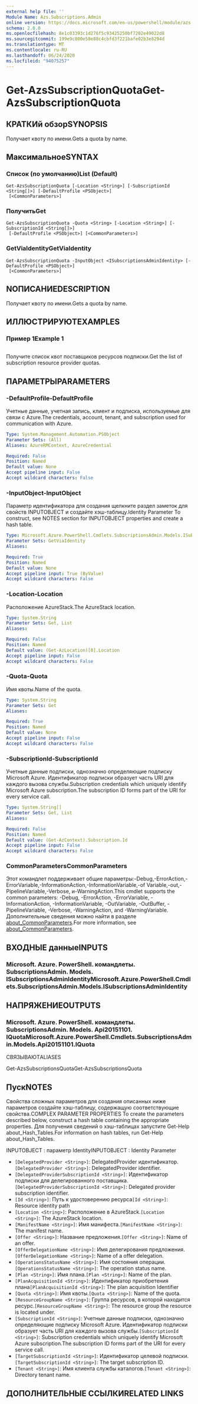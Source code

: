 ```yaml
---
external help file: ''
Module Name: Azs.Subscriptions.Admin
online version: https://docs.microsoft.com/en-us/powershell/module/azs.subscriptions.admin/get-azssubscriptionquota
schema: 2.0.0
ms.openlocfilehash: 8e1c03393c1d276f5c93425250bf7202e49022d8
ms.sourcegitcommit: 199e9c800e58e88c4cbfd3f221bafe02b3e8294d
ms.translationtype: MT
ms.contentlocale: ru-RU
ms.lasthandoff: 06/24/2020
ms.locfileid: "94075257"
---
```

# <span data-ttu-id="3409c-101">Get-AzsSubscriptionQuota</span><span class="sxs-lookup"><span data-stu-id="3409c-101">Get-AzsSubscriptionQuota</span></span>

## <span data-ttu-id="3409c-102">КРАТКИй обзор</span><span class="sxs-lookup"><span data-stu-id="3409c-102">SYNOPSIS</span></span>
<span data-ttu-id="3409c-103">Получает квоту по имени.</span><span class="sxs-lookup"><span data-stu-id="3409c-103">Gets a quota by name.</span></span>

## <span data-ttu-id="3409c-104">Максимальное</span><span class="sxs-lookup"><span data-stu-id="3409c-104">SYNTAX</span></span>

### <span data-ttu-id="3409c-105">Список (по умолчанию)</span><span class="sxs-lookup"><span data-stu-id="3409c-105">List (Default)</span></span>
```
Get-AzsSubscriptionQuota [-Location <String>] [-SubscriptionId <String[]>] [-DefaultProfile <PSObject>]
 [<CommonParameters>]
```

### <span data-ttu-id="3409c-106">Получить</span><span class="sxs-lookup"><span data-stu-id="3409c-106">Get</span></span>
```
Get-AzsSubscriptionQuota -Quota <String> [-Location <String>] [-SubscriptionId <String[]>]
 [-DefaultProfile <PSObject>] [<CommonParameters>]
```

### <span data-ttu-id="3409c-107">GetViaIdentity</span><span class="sxs-lookup"><span data-stu-id="3409c-107">GetViaIdentity</span></span>
```
Get-AzsSubscriptionQuota -InputObject <ISubscriptionsAdminIdentity> [-DefaultProfile <PSObject>]
 [<CommonParameters>]
```

## <span data-ttu-id="3409c-108">NОПИСАНИЕ</span><span class="sxs-lookup"><span data-stu-id="3409c-108">DESCRIPTION</span></span>
<span data-ttu-id="3409c-109">Получает квоту по имени.</span><span class="sxs-lookup"><span data-stu-id="3409c-109">Gets a quota by name.</span></span>

## <span data-ttu-id="3409c-110">ИЛЛЮСТРИРУЮТ</span><span class="sxs-lookup"><span data-stu-id="3409c-110">EXAMPLES</span></span>

### <span data-ttu-id="3409c-111">Пример 1</span><span class="sxs-lookup"><span data-stu-id="3409c-111">Example 1</span></span>
```powershell

```

<span data-ttu-id="3409c-112">Получите список квот поставщиков ресурсов подписки.</span><span class="sxs-lookup"><span data-stu-id="3409c-112">Get the list of subscription resource provider quotas.</span></span>

## <span data-ttu-id="3409c-113">ПАРАМЕТРЫ</span><span class="sxs-lookup"><span data-stu-id="3409c-113">PARAMETERS</span></span>

### <span data-ttu-id="3409c-114">-DefaultProfile</span><span class="sxs-lookup"><span data-stu-id="3409c-114">-DefaultProfile</span></span>
<span data-ttu-id="3409c-115">Учетные данные, учетная запись, клиент и подписка, используемые для связи с Azure.</span><span class="sxs-lookup"><span data-stu-id="3409c-115">The credentials, account, tenant, and subscription used for communication with Azure.</span></span>

```yaml
Type: System.Management.Automation.PSObject
Parameter Sets: (All)
Aliases: AzureRMContext, AzureCredential

Required: False
Position: Named
Default value: None
Accept pipeline input: False
Accept wildcard characters: False

```

### <span data-ttu-id="3409c-116">-InputObject</span><span class="sxs-lookup"><span data-stu-id="3409c-116">-InputObject</span></span>
<span data-ttu-id="3409c-117">Параметр идентификатора для создания щелкните раздел заметок для свойств INPUTOBJECT и создайте хэш-таблицу.</span><span class="sxs-lookup"><span data-stu-id="3409c-117">Identity Parameter To construct, see NOTES section for INPUTOBJECT properties and create a hash table.</span></span>

```yaml
Type: Microsoft.Azure.PowerShell.Cmdlets.SubscriptionsAdmin.Models.ISubscriptionsAdminIdentity
Parameter Sets: GetViaIdentity
Aliases:

Required: True
Position: Named
Default value: None
Accept pipeline input: True (ByValue)
Accept wildcard characters: False

```

### <span data-ttu-id="3409c-118">-Location</span><span class="sxs-lookup"><span data-stu-id="3409c-118">-Location</span></span>
<span data-ttu-id="3409c-119">Расположение AzureStack.</span><span class="sxs-lookup"><span data-stu-id="3409c-119">The AzureStack location.</span></span>

```yaml
Type: System.String
Parameter Sets: Get, List
Aliases:

Required: False
Position: Named
Default value: (Get-AzLocation)[0].Location
Accept pipeline input: False
Accept wildcard characters: False

```

### <span data-ttu-id="3409c-120">-Quota</span><span class="sxs-lookup"><span data-stu-id="3409c-120">-Quota</span></span>
<span data-ttu-id="3409c-121">Имя квоты.</span><span class="sxs-lookup"><span data-stu-id="3409c-121">Name of the quota.</span></span>

```yaml
Type: System.String
Parameter Sets: Get
Aliases:

Required: True
Position: Named
Default value: None
Accept pipeline input: False
Accept wildcard characters: False

```

### <span data-ttu-id="3409c-122">-SubscriptionId</span><span class="sxs-lookup"><span data-stu-id="3409c-122">-SubscriptionId</span></span>
<span data-ttu-id="3409c-123">Учетные данные подписки, однозначно определяющие подписку Microsoft Azure. Идентификатор подписки образует часть URI для каждого вызова службы.</span><span class="sxs-lookup"><span data-stu-id="3409c-123">Subscription credentials which uniquely identify Microsoft Azure subscription.The subscription ID forms part of the URI for every service call.</span></span>

```yaml
Type: System.String[]
Parameter Sets: Get, List
Aliases:

Required: False
Position: Named
Default value: (Get-AzContext).Subscription.Id
Accept pipeline input: False
Accept wildcard characters: False

```

### <span data-ttu-id="3409c-124">CommonParameters</span><span class="sxs-lookup"><span data-stu-id="3409c-124">CommonParameters</span></span>
<span data-ttu-id="3409c-125">Этот командлет поддерживает общие параметры:-Debug,-ErrorAction,-ErrorVariable,-InformationAction,-InformationVariable,-of Variable,-out,-PipelineVariable,-Verbose, и-WarningAction.</span><span class="sxs-lookup"><span data-stu-id="3409c-125">This cmdlet supports the common parameters: -Debug, -ErrorAction, -ErrorVariable, -InformationAction, -InformationVariable, -OutVariable, -OutBuffer, -PipelineVariable, -Verbose, -WarningAction, and -WarningVariable.</span></span> <span data-ttu-id="3409c-126">Дополнительные сведения можно найти в разделе [about_CommonParameters](http://go.microsoft.com/fwlink/?LinkID=113216).</span><span class="sxs-lookup"><span data-stu-id="3409c-126">For more information, see [about_CommonParameters](http://go.microsoft.com/fwlink/?LinkID=113216).</span></span>

## <span data-ttu-id="3409c-127">ВХОДНЫЕ данные</span><span class="sxs-lookup"><span data-stu-id="3409c-127">INPUTS</span></span>

### <span data-ttu-id="3409c-128">Microsoft. Azure. PowerShell. командлеты. SubscriptionsAdmin. Models. ISubscriptionsAdminIdentity</span><span class="sxs-lookup"><span data-stu-id="3409c-128">Microsoft.Azure.PowerShell.Cmdlets.SubscriptionsAdmin.Models.ISubscriptionsAdminIdentity</span></span>

## <span data-ttu-id="3409c-129">НАПРЯЖЕНИЕ</span><span class="sxs-lookup"><span data-stu-id="3409c-129">OUTPUTS</span></span>

### <span data-ttu-id="3409c-130">Microsoft. Azure. PowerShell. командлеты. SubscriptionsAdmin. Models. Api20151101. IQuota</span><span class="sxs-lookup"><span data-stu-id="3409c-130">Microsoft.Azure.PowerShell.Cmdlets.SubscriptionsAdmin.Models.Api20151101.IQuota</span></span>

<span data-ttu-id="3409c-131">СВЯЗЫВАЮТ</span><span class="sxs-lookup"><span data-stu-id="3409c-131">ALIASES</span></span>

<span data-ttu-id="3409c-132">Get-AzsSubscriptionsQuota</span><span class="sxs-lookup"><span data-stu-id="3409c-132">Get-AzsSubscriptionsQuota</span></span>

## <span data-ttu-id="3409c-133">Пуск</span><span class="sxs-lookup"><span data-stu-id="3409c-133">NOTES</span></span>

<span data-ttu-id="3409c-134">Свойства сложных параметров для создания описанных ниже параметров создайте хэш-таблицу, содержащую соответствующие свойства.</span><span class="sxs-lookup"><span data-stu-id="3409c-134">COMPLEX PARAMETER PROPERTIES To create the parameters described below, construct a hash table containing the appropriate properties.</span></span> <span data-ttu-id="3409c-135">Для получения сведений о хэш-таблицах запустите Get-Help about_Hash_Tables.</span><span class="sxs-lookup"><span data-stu-id="3409c-135">For information on hash tables, run Get-Help about_Hash_Tables.</span></span>

<span data-ttu-id="3409c-136">INPUTOBJECT <ISubscriptionsAdminIdentity> : параметр Identity</span><span class="sxs-lookup"><span data-stu-id="3409c-136">INPUTOBJECT <ISubscriptionsAdminIdentity>: Identity Parameter</span></span>
  - <span data-ttu-id="3409c-137">`[DelegatedProvider <String>]`: DelegatedProvider идентификатор.</span><span class="sxs-lookup"><span data-stu-id="3409c-137">`[DelegatedProvider <String>]`: DelegatedProvider identifier.</span></span>
  - <span data-ttu-id="3409c-138">`[DelegatedProviderSubscriptionId <String>]`: Идентификатор подписки для делегированного поставщика.</span><span class="sxs-lookup"><span data-stu-id="3409c-138">`[DelegatedProviderSubscriptionId <String>]`: Delegated provider subscription identifier.</span></span>
  - <span data-ttu-id="3409c-139">`[Id <String>]`: Путь к удостоверению ресурса</span><span class="sxs-lookup"><span data-stu-id="3409c-139">`[Id <String>]`: Resource identity path</span></span>
  - <span data-ttu-id="3409c-140">`[Location <String>]`: Расположение в AzureStack.</span><span class="sxs-lookup"><span data-stu-id="3409c-140">`[Location <String>]`: The AzureStack location.</span></span>
  - <span data-ttu-id="3409c-141">`[ManifestName <String>]`: Имя манифеста.</span><span class="sxs-lookup"><span data-stu-id="3409c-141">`[ManifestName <String>]`: The manifest name.</span></span>
  - <span data-ttu-id="3409c-142">`[Offer <String>]`: Название предложения.</span><span class="sxs-lookup"><span data-stu-id="3409c-142">`[Offer <String>]`: Name of an offer.</span></span>
  - <span data-ttu-id="3409c-143">`[OfferDelegationName <String>]`: Имя делегирования предложения.</span><span class="sxs-lookup"><span data-stu-id="3409c-143">`[OfferDelegationName <String>]`: Name of a offer delegation.</span></span>
  - <span data-ttu-id="3409c-144">`[OperationsStatusName <String>]`: Имя состояния операции.</span><span class="sxs-lookup"><span data-stu-id="3409c-144">`[OperationsStatusName <String>]`: The operation status name.</span></span>
  - <span data-ttu-id="3409c-145">`[Plan <String>]`: Имя плана.</span><span class="sxs-lookup"><span data-stu-id="3409c-145">`[Plan <String>]`: Name of the plan.</span></span>
  - <span data-ttu-id="3409c-146">`[PlanAcquisitionId <String>]`: Идентификатор приобретения плана</span><span class="sxs-lookup"><span data-stu-id="3409c-146">`[PlanAcquisitionId <String>]`: The plan acquisition Identifier</span></span>
  - <span data-ttu-id="3409c-147">`[Quota <String>]`: Имя квоты.</span><span class="sxs-lookup"><span data-stu-id="3409c-147">`[Quota <String>]`: Name of the quota.</span></span>
  - <span data-ttu-id="3409c-148">`[ResourceGroupName <String>]`: Группа ресурсов, в которой находится ресурс.</span><span class="sxs-lookup"><span data-stu-id="3409c-148">`[ResourceGroupName <String>]`: The resource group the resource is located under.</span></span>
  - <span data-ttu-id="3409c-149">`[SubscriptionId <String>]`: Учетные данные подписки, однозначно определяющие подписку Microsoft Azure. Идентификатор подписки образует часть URI для каждого вызова службы.</span><span class="sxs-lookup"><span data-stu-id="3409c-149">`[SubscriptionId <String>]`: Subscription credentials which uniquely identify Microsoft Azure subscription.The subscription ID forms part of the URI for every service call.</span></span>
  - <span data-ttu-id="3409c-150">`[TargetSubscriptionId <String>]`: Идентификатор целевой подписки.</span><span class="sxs-lookup"><span data-stu-id="3409c-150">`[TargetSubscriptionId <String>]`: The target subscription ID.</span></span>
  - <span data-ttu-id="3409c-151">`[Tenant <String>]`: Имя клиента службы каталогов.</span><span class="sxs-lookup"><span data-stu-id="3409c-151">`[Tenant <String>]`: Directory tenant name.</span></span>

## <span data-ttu-id="3409c-152">ДОПОЛНИТЕЛЬНЫЕ ССЫЛКИ</span><span class="sxs-lookup"><span data-stu-id="3409c-152">RELATED LINKS</span></span>

